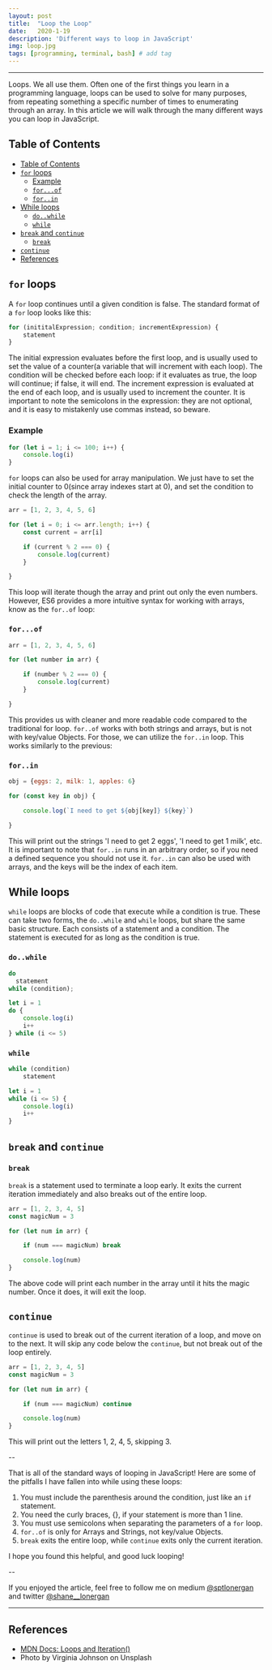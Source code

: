 ```yaml
---
layout: post
title:  "Loop the Loop"
date:   2020-1-19
description: 'Different ways to loop in JavaScript'
img: loop.jpg
tags: [programming, terminal, bash] # add tag
---
```

---

Loops. We all use them. Often one of the first things you learn in a programming language, loops can be used to solve for many purposes, from repeating something a specific number of times to enumerating through an array. In this article we will walk through the many different ways you can loop in JavaScript.

## Table of Contents

- [Table of Contents](#table-of-contents)
- [`for` loops](#for-loops)
  - [Example](#example)
  - [`for...of`](#forof)
  - [`for..in`](#forin)
- [While loops](#while-loops)
  - [`do..while`](#dowhile)
  - [`while`](#while)
- [`break` and `continue`](#break-and-continue)
  - [`break`](#break)
- [`continue`](#continue)
- [References](#references)

## `for` loops

A `for` loop continues until a given condition is false. The standard format of a `for` loop looks like this:

```js
for (inititalExpression; condition; incrementExpression) {
    statement
}
```

The initial expression evaluates before the first loop, and is usually used to set the value of a counter(a variable that will increment with each loop). The condition will be checked before each loop: if it evaluates as true, the loop will continue; if false, it will end. The increment expression is evaluated at the end of each loop, and is usually used to increment the counter. It is important to note the semicolons in the expression: they are not optional, and it is easy to mistakenly use commas instead, so beware.

### Example

```js
for (let i = 1; i <= 100; i++) {
    console.log(i)
}
```

`for` loops can also be used for array manipulation. We just have to set the initial counter to 0(since array indexes start at 0), and set the condition to check the length of the array.

```js
arr = [1, 2, 3, 4, 5, 6]

for (let i = 0; i <= arr.length; i++) {
    const current = arr[i]

    if (current % 2 === 0) {
        console.log(current)
    }

}
```

This loop will iterate though the array and print out only the even numbers. However, ES6 provides a more intuitive syntax for working with arrays, know as the `for..of` loop:

### `for...of`

```js
arr = [1, 2, 3, 4, 5, 6]

for (let number in arr) {

    if (number % 2 === 0) {
        console.log(current)
    }

}
```

This provides us with cleaner and more readable code compared to the traditional for loop. `for..of` works with both strings and arrays, but is not with key/value Objects. For those, we can utilize the `for..in` loop. This works similarly to the previous:

### `for..in`

```js
obj = {eggs: 2, milk: 1, apples: 6}

for (const key in obj) {

    console.log(`I need to get ${obj[key]} ${key}`)

}
```

This will print out the strings 'I need to get 2 eggs', 'I need to get 1 milk', etc. It is important to note that `for..in` runs in an arbitrary order, so if you need a defined sequence you should not use it. `for..in` can also be used with arrays, and the keys will be the index of each item.

## While loops

`while` loops are blocks of code that execute while a condition is true. These can take two forms, the `do..while` and `while` loops, but share the same basic structure. Each consists of a statement and a condition. The statement is executed for as long as the condition is true.

### `do..while`


```js
do
  statement
while (condition);
```

```js
let i = 1
do {
    console.log(i)
    i++
} while (i <= 5)
```

### `while`

```js
while (condition)
    statement
```

```js
let i = 1
while (i <= 5) {
    console.log(i)
    i++
}
```

## `break` and `continue`

### `break`

`break` is a statement used to terminate a loop early. It exits the current iteration immediately and also breaks out of the entire loop.

```js
arr = [1, 2, 3, 4, 5]
const magicNum = 3

for (let num in arr) {

    if (num === magicNum) break

    console.log(num)
}
```

The above code will print each number in the array until it hits the magic number. Once it does, it will exit the loop.

## `continue`

`continue` is used to break out of the current iteration of a loop, and move on to the next. It will skip any code below the `continue`, but not break out of the loop entirely.

```js
arr = [1, 2, 3, 4, 5]
const magicNum = 3

for (let num in arr) {

    if (num === magicNum) continue

    console.log(num)
}
```

This will print out the letters 1, 2, 4, 5, skipping 3.

--

That is all of the standard ways of looping in JavaScript! Here are some of the pitfalls I have fallen into while using these loops:

1. You must include the parenthesis around the condition, just like an `if` statement.
2. You need the curly braces, {}, if your statement is more than 1 line.
3. You must use semicolons when separating the parameters of a `for` loop.
4. `for..of` is only for Arrays and Strings, not key/value Objects.
5. `break` exits the entire loop, while `continue` exits only the current iteration.

I hope you found this helpful, and good luck looping!

--

If you enjoyed the article, feel free to follow me on medium [@sptlonergan](https://medium.com/@sptlonergan) and twitter [@shane__lonergan](https://twitter.com/shane__lonergan)

---

## References

- [MDN Docs: Loops and Iteration()](https://developer.mozilla.org/en-US/docs/Web/JavaScript/Guide/Loops_and_iteration)
- Photo by Virginia Johnson on Unsplash
